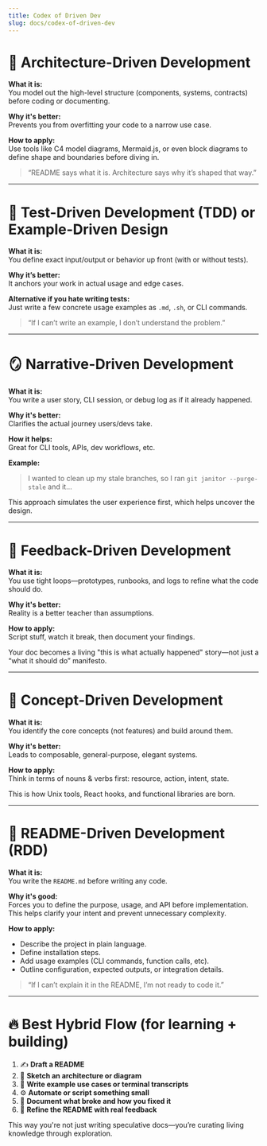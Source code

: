 ```yaml
---
title: Codex of Driven Dev
slug: docs/codex-of-driven-dev
---
```


# 🧱 Architecture-Driven Development

**What it is:**  
You model out the high-level structure (components, systems, contracts) before coding or documenting.

**Why it's better:**  
Prevents you from overfitting your code to a narrow use case.

**How to apply:**  
Use tools like C4 model diagrams, Mermaid.js, or even block diagrams to define shape and boundaries before diving in.

> “README says what it is. Architecture says why it’s shaped that way.”

---

# 🧪 Test-Driven Development (TDD) or Example-Driven Design

**What it is:**  
You define exact input/output or behavior up front (with or without tests).

**Why it’s better:**  
It anchors your work in actual usage and edge cases.

**Alternative if you hate writing tests:**  
Just write a few concrete usage examples as `.md`, `.sh`, or CLI commands.

> “If I can’t write an example, I don’t understand the problem.”

---

# 🪞 Narrative-Driven Development

**What it is:**  
You write a user story, CLI session, or debug log as if it already happened.

**Why it's better:**  
Clarifies the actual journey users/devs take.

**How it helps:**  
Great for CLI tools, APIs, dev workflows, etc.

**Example:**  
> I wanted to clean up my stale branches, so I ran `git janitor --purge-stale` and it...

This approach simulates the user experience first, which helps uncover the design.

---

# 🔁 Feedback-Driven Development

**What it is:**  
You use tight loops—prototypes, runbooks, and logs to refine what the code should do.

**Why it's better:**  
Reality is a better teacher than assumptions.

**How to apply:**  
Script stuff, watch it break, then document your findings.

Your doc becomes a living "this is what actually happened" story—not just a “what it should do” manifesto.

---

# 🧠 Concept-Driven Development

**What it is:**  
You identify the core concepts (not features) and build around them.

**Why it's better:**  
Leads to composable, general-purpose, elegant systems.

**How to apply:**  
Think in terms of nouns & verbs first: resource, action, intent, state.

This is how Unix tools, React hooks, and functional libraries are born.

---

# 📘 README-Driven Development (RDD)

**What it is:**  
You write the `README.md` before writing any code.

**Why it's good:**  
Forces you to define the purpose, usage, and API before implementation. This helps clarify your intent and prevent unnecessary complexity.

**How to apply:**

- Describe the project in plain language.
- Define installation steps.
- Add usage examples (CLI commands, function calls, etc).
- Outline configuration, expected outputs, or integration details.

> “If I can’t explain it in the README, I’m not ready to code it.”

---

# 🔥 Best Hybrid Flow (for learning + building)

1. ✍️ **Draft a README**
2. 🎨 **Sketch an architecture or diagram**
3. 🧪 **Write example use cases or terminal transcripts**
4. ⚙️ **Automate or script something small**
5. 📝 **Document what broke and how you fixed it**
6. 🔁 **Refine the README with real feedback**

This way you're not just writing speculative docs—you’re curating living knowledge through exploration.